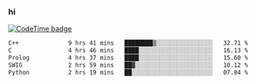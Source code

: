 ### hi  


<!--
**passer12/passer12** is a ✨ _special_ ✨ repository because its `README.md` (this file) appears on your GitHub profile.

Here are some ideas to get you started:

- 🔭 I’m currently working on ...
- 🌱 I’m currently learning ...
- 👯 I’m looking to collaborate on ...
- 🤔 I’m looking for help with ...
- 💬 Ask me about ...
- 📫 How to reach me: ...
- 😄 Pronouns: ...
- ⚡ Fun fact: ...
-->
<!--[![Top Langs](https://github-readme-stats.vercel.app/api/top-langs/?username=passer12&show_icons=true&theme=radical&count_private=true)](https://github.com/anuraghazra/github-readme-stats)-->
<!--[![Anurag's GitHub stats](https://github-readme-stats.vercel.app/api?username=passer12&show_icons=true&theme=radical&count_private=true)](https://github.com/anuraghazra/github-readme-stats)-->


[![CodeTime badge](https://img.shields.io/endpoint?style=social&url=https%3A%2F%2Fapi.codetime.dev%2Fshield%3Fid%3D20950%26project%3D%26in%3D0)](https://codetime.dev)

<!--START_SECTION:waka-->

```txt
C++              9 hrs 41 mins   ████████▒░░░░░░░░░░░░░░░░   32.71 %
C                4 hrs 46 mins   ████░░░░░░░░░░░░░░░░░░░░░   16.13 %
Prolog           4 hrs 37 mins   ████░░░░░░░░░░░░░░░░░░░░░   15.60 %
SWIG             2 hrs 59 mins   ██▓░░░░░░░░░░░░░░░░░░░░░░   10.12 %
Python           2 hrs 19 mins   ██░░░░░░░░░░░░░░░░░░░░░░░   07.84 %
```

<!--END_SECTION:waka-->

